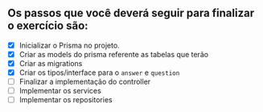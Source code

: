 ## Os passos que você deverá seguir para finalizar o exercício são:

- [x] Inicializar o Prisma no projeto.
- [x] Criar as models do prisma referente as tabelas que terão
- [x] Criar as migrations
- [x] Criar os tipos/interface para o `answer` e `question`
- [ ] Finalizar a implementação do controller
- [ ] Implementar os services
- [ ] Implementar os repositories
